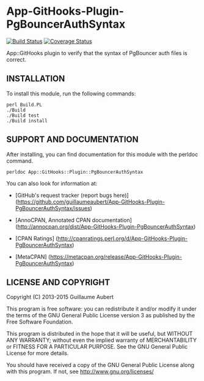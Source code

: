 App-GitHooks-Plugin-PgBouncerAuthSyntax
=======================================

[![Build Status](https://travis-ci.org/guillaumeaubert/App-GitHooks-Plugin-PgBouncerAuthSyntax.svg?branch=master)](https://travis-ci.org/guillaumeaubert/App-GitHooks-Plugin-PgBouncerAuthSyntax)
[![Coverage Status](https://coveralls.io/repos/guillaumeaubert/App-GitHooks-Plugin-PgBouncerAuthSyntax/badge.svg?branch=master)](https://coveralls.io/r/guillaumeaubert/App-GitHooks-Plugin-PgBouncerAuthSyntax?branch=master)

App::GitHooks plugin to verify that the syntax of PgBouncer auth files is
correct.


INSTALLATION
------------

To install this module, run the following commands:

	perl Build.PL
	./Build
	./Build test
	./Build install


SUPPORT AND DOCUMENTATION
-------------------------

After installing, you can find documentation for this module with the
perldoc command.

	perldoc App::GitHooks::Plugin::PgBouncerAuthSyntax


You can also look for information at:

 * [GitHub's request tracker (report bugs here)]
   (https://github.com/guillaumeaubert/App-GitHooks-Plugin-PgBouncerAuthSyntax/issues)

 * [AnnoCPAN, Annotated CPAN documentation]
   (http://annocpan.org/dist/App-GitHooks-Plugin-PgBouncerAuthSyntax)

 * [CPAN Ratings]
   (http://cpanratings.perl.org/d/App-GitHooks-Plugin-PgBouncerAuthSyntax)

 * [MetaCPAN]
   (https://metacpan.org/release/App-GitHooks-Plugin-PgBouncerAuthSyntax)


LICENSE AND COPYRIGHT
---------------------

Copyright (C) 2013-2015 Guillaume Aubert

This program is free software: you can redistribute it and/or modify it under
the terms of the GNU General Public License version 3 as published by the Free
Software Foundation.

This program is distributed in the hope that it will be useful, but WITHOUT ANY
WARRANTY; without even the implied warranty of MERCHANTABILITY or FITNESS FOR A
PARTICULAR PURPOSE. See the GNU General Public License for more details.

You should have received a copy of the GNU General Public License along with
this program. If not, see http://www.gnu.org/licenses/

